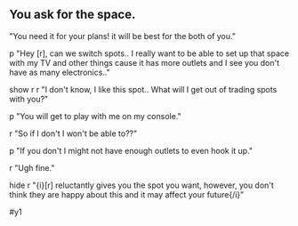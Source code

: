 ## You ask for the space.
"You need it for your plans! it will be best for the both of you."

p "Hey [r], can we switch spots.. I really want to be able to set up that space with my TV and other things cause it has more outlets and I see you don't have as many electronics.."

show r
r "I don't know, I like this spot.. What will I get out of trading spots with you?"

p "You will get to play with me on my console."

r "So if I don't I won't be able to??"

p "If you don't I might not have enough outlets to even hook it up."

r "Ugh fine." 

hide r
"{i}[r] reluctantly gives you the spot you want, however, you don't think they are happy about this and it may affect your future{/i}"

#y1